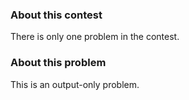 ### About this contest

There is only one problem in the contest.

### About this problem

This is an output-only problem.
